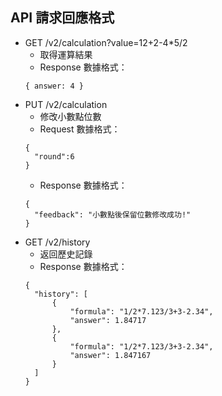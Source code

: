 ## API 請求回應格式

- GET /v2/calculation?value=12+2-4\*5/2
  - 取得運算結果
  - Response 數據格式：
  ```
  { answer: 4 }
  ```
- PUT /v2/calculation
  - 修改小數點位數
  - Request 數據格式：
  ```
  {
    "round":6
  }
  ```
  - Response 數據格式：
  ```
  {
    "feedback": "小數點後保留位數修改成功!"
  }
  ```
- GET /v2/history
  - 返回歷史記錄
  - Response 數據格式：
  ```
  {
    "history": [
        {
            "formula": "1/2*7.123/3+3-2.34",
            "answer": 1.84717
        },
        {
            "formula": "1/2*7.123/3+3-2.34",
            "answer": 1.847167
        }
    ]
  }
  ```
